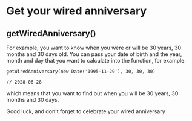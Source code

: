 # Get your wired anniversary

## getWiredAnniversary()

For example, you want to know when you were or will be 30 years, 30 months and 30 days old. You can pass your date of birth and the year, month and day that you want to calculate into the function, for example:
````
getWiredAnniversary(new Date('1995-11-29'), 30, 30, 30)

// 2028-06-28
```` 
which means that you want to find out when you will be 30 years, 30 months and 30 days.

Good luck, and don't forget to celebrate your wired anniversary